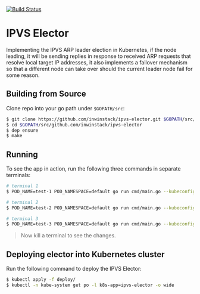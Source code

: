 [![Build Status](https://travis-ci.org/inwinstack/ipvs-elector.svg?branch=master)](https://travis-ci.org/inwinstack/ipvs-elector)
# IPVS Elector
Implementing the IPVS ARP leader election in Kubernetes, if the node leading, it will be sending replies in response to received ARP requests that resolve local target IP addresses, it also implements a failover mechanism so that a different node can take over should the current leader node fail for some reason.

## Building from Source
Clone repo into your go path under `$GOPATH/src`:
```sh
$ git clone https://github.com/inwinstack/ipvs-elector.git $GOPATH/src/github.com/inwinstack/ipvs-elector
$ cd $GOPATH/src/github.com/inwinstack/ipvs-elector
$ dep ensure
$ make
```

## Running
To see the app in action, run the following three commands in separate terminals:
```sh
# terminal 1
$ POD_NAME=test-1 POD_NAMESPACE=default go run cmd/main.go --kubeconfig $HOME/.kube/config --logtostderr -v=2

# terminal 2
$ POD_NAME=test-2 POD_NAMESPACE=default go run cmd/main.go --kubeconfig $HOME/.kube/config --logtostderr -v=2

# terminal 3
$ POD_NAME=test-3 POD_NAMESPACE=default go run cmd/main.go --kubeconfig $HOME/.kube/config --logtostderr -v=2
```
> Now kill a terminal to see the changes.

## Deploying elector into Kubernetes cluster
Run the following command to deploy the IPVS Elector:
```sh
$ kubectl apply -f deploy/
$ kubectl -n kube-system get po -l k8s-app=ipvs-elector -o wide
```